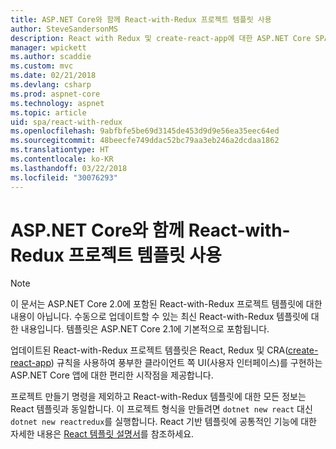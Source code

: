 ```yaml
---
title: ASP.NET Core와 함께 React-with-Redux 프로젝트 템플릿 사용
author: SteveSandersonMS
description: React with Redux 및 create-react-app에 대한 ASP.NET Core SPA(단일 페이지 응용 프로그램) 프로젝트 템플릿을 시작하는 방법을 알아봅니다.
manager: wpickett
ms.author: scaddie
ms.custom: mvc
ms.date: 02/21/2018
ms.devlang: csharp
ms.prod: aspnet-core
ms.technology: aspnet
ms.topic: article
uid: spa/react-with-redux
ms.openlocfilehash: 9abfbfe5be69d3145de453d9d9e56ea35eec64ed
ms.sourcegitcommit: 48beecfe749ddac52bc79aa3eb246a2dcdaa1862
ms.translationtype: HT
ms.contentlocale: ko-KR
ms.lasthandoff: 03/22/2018
ms.locfileid: "30076293"
---
```

# <a name="use-the-react-with-redux-project-template-with-aspnet-core"></a>ASP.NET Core와 함께 React-with-Redux 프로젝트 템플릿 사용

> [!NOTE]
> 이 문서는 ASP.NET Core 2.0에 포함된 React-with-Redux 프로젝트 템플릿에 대한 내용이 아닙니다. 수동으로 업데이트할 수 있는 최신 React-with-Redux 템플릿에 대한 내용입니다. 템플릿은 ASP.NET Core 2.1에 기본적으로 포함됩니다.

업데이트된 React-with-Redux 프로젝트 템플릿은 React, Redux 및 CRA([create-react-app](https://github.com/facebookincubator/create-react-app)) 규칙을 사용하여 풍부한 클라이언트 쪽 UI(사용자 인터페이스)를 구현하는 ASP.NET Core 앱에 대한 편리한 시작점을 제공합니다.

프로젝트 만들기 명령을 제외하고 React-with-Redux 템플릿에 대한 모든 정보는 React 템플릿과 동일합니다. 이 프로젝트 형식을 만들려면 `dotnet new react` 대신 `dotnet new reactredux`를 실행합니다. React 기반 템플릿에 공통적인 기능에 대한 자세한 내용은 [React 템플릿 설명서](xref:spa/react)를 참조하세요.
